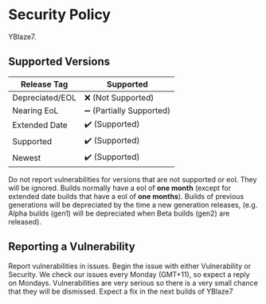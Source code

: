 # Security Policy

YBlaze7.

## Supported Versions

| Release Tag     | Supported          |
| --------------- | ------------------ |
| Depreciated/EOL | :x: (Not Supported)                |
| Nearing EoL     | :heavy_minus_sign: (Partially Supported) |
| Extended Date   | :heavy_check_mark: (Supported)  |
| Supported       | :heavy_check_mark: (Supported) |
| Newest          | :heavy_check_mark: (Supported) |

Do not report vulnerabilities for versions that are not supported or eol. They will be ignored.
Builds normally have a eol of **one month** (except for extended date builds that have a eol of **one months**). Builds of previous generations will be depreciated by the time a new generation releases, (e.g. Alpha builds (gen1) will be depreciated when Beta builds (gen2) are released).

## Reporting a Vulnerability

Report vulnerabilities in issues. Begin the issue with either Vulnerability or Security. We check our issues every Monday (GMT+11), so expect a reply on Mondays. Vulnerabilities are very serious so there is a very small chance that they will be dismissed. Expect a fix in the next builds of YBlaze7
